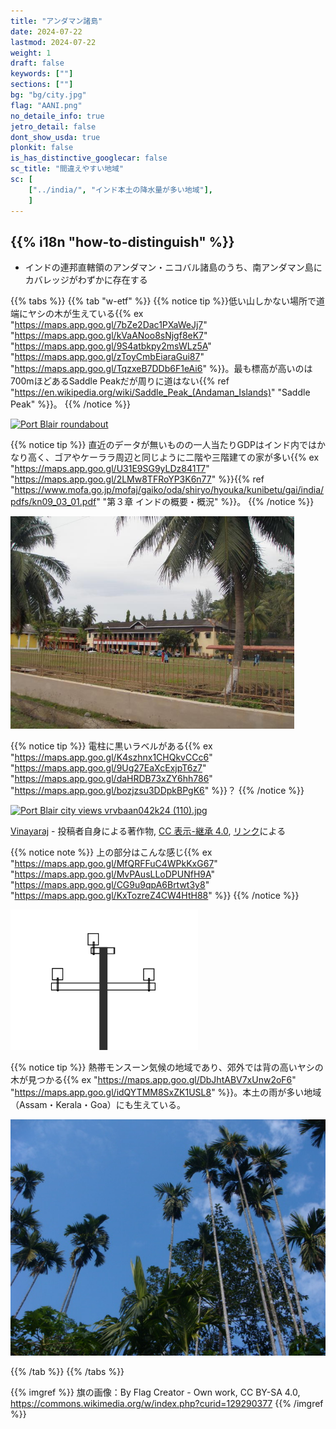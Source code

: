```yaml
---
title: "アンダマン諸島"
date: 2024-07-22
lastmod: 2024-07-22
weight: 1
draft: false
keywords: [""]
sections: [""]
bg: "bg/city.jpg"
flag: "AANI.png"
no_detaile_info: true
jetro_detail: false
dont_show_usda: true
plonkit: false
is_has_distinctive_googlecar: false
sc_title: "間違えやすい地域"
sc: [
    ["../india/", "インド本土の降水量が多い地域"],
    ]
---
```


<div class="main-desciption country-description">
    <h2 class="section-title">{{% i18n "how-to-distinguish" %}}</h2>
    <ul class="rule-list">
        <li>インドの連邦直轄領のアンダマン・ニコバル諸島のうち、南アンダマン島にカバレッジがわずかに存在する</li>
    </ul>
</div>


{{% tabs %}}
{{% tab "w-etf" %}}
{{% notice tip %}}低い山しかない場所で道端にヤシの木が生えている{{% ex "https://maps.app.goo.gl/7bZe2Dac1PXaWeJj7" "https://maps.app.goo.gl/kVaANoo8sNjgf8eK7" "https://maps.app.goo.gl/9S4atbkpy2msWLz5A" "https://maps.app.goo.gl/zToyCmbEiaraGui87" "https://maps.app.goo.gl/TqzxeB7DDb6F1eAi6" %}}。最も標高が高いのは700mほどあるSaddle Peakだが周りに道はない{{% ref "https://en.wikipedia.org/wiki/Saddle_Peak_(Andaman_Islands)" "Saddle Peak" %}}。
{{% /notice %}}
<div class="googlemap-if no-margin">
<a data-flickr-embed="true" href="https://www.flickr.com/photos/olivewitch/39687854755/in/photolist-23t5CvR-cJDdZU-bBsCxB-j9gR6M-cJtp8y-28XSmL9-Zounuz-J7UQKD-2eW6G2c-qRtsZS-2eW6Gcn-24iWNWt-25hK6bq-5TDzQN-pXEXxd-2fgVnWW-qcaanL-PEGSV1-PEGSoQ-DhJaP-icWqCG-2eW6G3p-Gb5Sof-2eRvc33-r8X3o7-vdiJMP-PEGRYm-r9a43n-2eRvbXJ-eNkz6Q-94kutw-7BPrGG-exfgLV-gPLCz9-hQTRSw-9hQcVG-BqghnZ-22DasGF-21JX7yM-62tE8A-5GkdRh-28Zpoom-7t5EoP-7Gjjgd-224F3Fs-8bgzjs-r94NcN-r933CD-PEGSwW-bEL8sX" title="Port Blair roundabout"><img src="https://live.staticflickr.com/4606/39687854755_1433e1dc39_c.jpg" width="90%" alt="Port Blair roundabout"/></a><script async src="//embedr.flickr.com/assets/client-code.js" charset="utf-8"></script>
</div>


{{% notice tip %}}
直近のデータが無いものの一人当たりGDPはインド内ではかなり高く、ゴアやケーララ周辺と同じように二階や三階建ての家が多い{{% ex "https://maps.app.goo.gl/U31E9SG9yLDz841T7" "https://maps.app.goo.gl/2LMw8TFRoYP3K6n77" %}}{{% ref "https://www.mofa.go.jp/mofaj/gaiko/oda/shiryo/hyouka/kunibetu/gai/india/pdfs/kn09_03_01.pdf" "第３章 インドの概要・概況" %}}。
{{% /notice %}}
<div class="googlemap-if no-margin">
<img src="960px-Andaman_Club,_Port_Blair,_India.jpg" width="90%">
</div>

{{% notice tip %}}
電柱に黒いラベルがある{{% ex "https://maps.app.goo.gl/K4szhnx1CHQkvCCc6" "https://maps.app.goo.gl/9Ug27EaXcExjpT6z7" "https://maps.app.goo.gl/daHRDB73xZY6hh786" "https://maps.app.goo.gl/bozjzsu3DDpkBPgK6" %}}？
{{% /notice %}}
<div class="googlemap-if no-margin">
<p><a href="https://commons.wikimedia.org/wiki/File:Port_Blair_city_views_vrvbaan042k24_(110).jpg#/media/File:Port_Blair_city_views_vrvbaan042k24_(110).jpg"><img src="https://upload.wikimedia.org/wikipedia/commons/6/69/Port_Blair_city_views_vrvbaan042k24_%28110%29.jpg" alt="Port Blair city views vrvbaan042k24 (110).jpg" width="90%"></a></p><p><a href="//commons.wikimedia.org/wiki/User:Vinayaraj" title="User:Vinayaraj">Vinayaraj</a> - <span class="int-own-work" lang="ja">投稿者自身による著作物</span>, <a href="https://creativecommons.org/licenses/by-sa/4.0" title="Creative Commons Attribution-Share Alike 4.0">CC 表示-継承 4.0</a>, <a href="https://commons.wikimedia.org/w/index.php?curid=148712667">リンク</a>による</p>
</div>

{{% notice note %}}
上の部分はこんな感じ{{% ex "https://maps.app.goo.gl/MfQRFFuC4WPkKxG67" "https://maps.app.goo.gl/MvPAusLLoDPUNfH9A" "https://maps.app.goo.gl/CG9u9qpA6Brtwt3y8" "https://maps.app.goo.gl/KxTozreZ4CW4HtH88" %}}
{{% /notice %}}

<div class="googlemap-if no-margin">
<img src="poletop.png" width="300px">
</div>

{{% notice tip %}}
熱帯モンスーン気候の地域であり、郊外では背の高いヤシの木が見つかる{{% ex "https://maps.app.goo.gl/DbJhtABV7xUnw2oF6" "https://maps.app.goo.gl/idQYTMM8SxZK1USL8" %}}。本土の雨が多い地域（Assam・Kerala・Goa）にも生えている。

<div class="googlemap-if no-margin">
<img src="../india/arecanut_trees_assam.jpg">
</div>

{{% /tab %}}
{{% /tabs %}}


{{% imgref %}}
旗の画像：By Flag Creator - Own work, CC BY-SA 4.0, https://commons.wikimedia.org/w/index.php?curid=129290377
{{% /imgref %}}